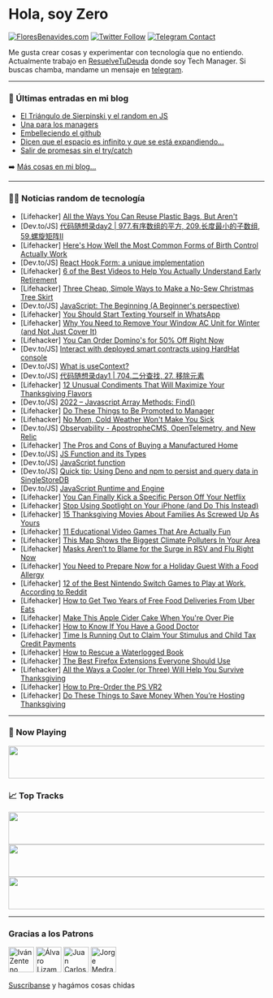 # Hola, soy Zero

[![FloresBenavides.com](https://img.shields.io/website?down_message=oops&label=MiBlog&style=for-the-badge&up_message=online&url=https%3A%2F%2Ffloresbenavides.com)](https://floresbenavides.com) [![Twitter Follow](https://img.shields.io/twitter/follow/ZeroDragon?color=%231DA1F2&label=Follow&logo=twitter&logoColor=ffffff&style=for-the-badge)](https://twitter.com/zerodragon) [![Telegram Contact](https://img.shields.io/badge/escr%C3%ADbeme-ZeroDragon-%2326A5E4?style=for-the-badge&logo=telegram)](https://t.me/zerodragon)

Me gusta crear cosas y experimentar con tecnología que no entiendo.
Actualmente trabajo en [ResuelveTuDeuda](http://github.com/resuelve) donde soy Tech Manager.
Si buscas chamba, mandame un mensaje en [telegram](https://t.me/zerodragon).

---

### 📕 Últimas entradas en mi blog
<!-- BLOG-POST-LIST:START -->
- [El Triángulo de Sierpinski y el random en JS](https://floresbenavides.com/el-triangulo-de-sierpinski-y-el-random-en-js/)
- [Una para los managers](https://floresbenavides.com/una-para-los-managers/)
- [Embelleciendo el github](https://floresbenavides.com/embelleciendo-el-github/)
- [Dicen que el espacio es infinito y que se está expandiendo…](https://floresbenavides.com/dicen-que-el-espacio-es-infinito-y-que-se-esta-expandiendo/)
- [Salir de promesas sin el try/catch](https://floresbenavides.com/salir-de-promesas-sin-el-try-catch/)
<!-- BLOG-POST-LIST:END -->

➡️ [Más cosas en mi blog...](https://floresbenavides.com)

---

### 👨‍💻 Noticias random de tecnología
<!-- TECH-POSTS:START -->
- [Lifehacker] [All the Ways You Can Reuse Plastic Bags, But Aren&#39;t](https://lifehacker.com/all-the-ways-you-can-reuse-plastic-bags-but-arent-1849792428)
- [Dev.to/JS] [代码随想录day2 | 977.有序数组的平方, 209.长度最小的子数组, 59.螺旋矩阵II](https://dev.to/986913/dai-ma-sui-xiang-lu-day2-977you-xu-shu-zu-de-ping-fang-209chang-du-zui-xiao-de-zi-shu-zu-59luo-xuan-ju-zhen-ii-4lf9)
- [Lifehacker] [Here&#39;s How Well the Most Common Forms of Birth Control Actually Work](https://lifehacker.com/heres-how-well-the-most-common-forms-of-birth-control-a-1849792332)
- [Dev.to/JS] [React Hook Form: a unique implementation](https://dev.to/romaintrotard/react-hook-form-a-unique-implementation-3oll)
- [Lifehacker] [6 of the Best Videos to Help You Actually Understand Early Retirement](https://lifehacker.com/6-of-the-best-videos-to-help-you-actually-understand-ea-1849785268)
- [Lifehacker] [Three Cheap, Simple Ways to Make a No-Sew Christmas Tree Skirt](https://lifehacker.com/three-cheap-simple-ways-to-make-a-no-sew-christmas-tre-1849790819)
- [Dev.to/JS] [JavaScript: The Beginning &lpar;A Beginner&#39;s perspective&rpar;](https://dev.to/damilolaweb/javascript-the-beginning-a-beginners-perspective-58mp)
- [Lifehacker] [You Should Start Texting Yourself in WhatsApp](https://lifehacker.com/you-should-start-texting-yourself-in-whatsapp-1849790925)
- [Lifehacker] [Why You Need to Remove Your Window AC Unit for Winter &lpar;and Not Just Cover It&rpar;](https://lifehacker.com/why-you-need-to-remove-your-window-ac-unit-for-winter-1849790823)
- [Lifehacker] [You Can Order Domino&#39;s for 50% Off Right Now](https://lifehacker.com/you-can-order-dominos-for-50-off-right-now-1849790953)
- [Dev.to/JS] [Interact with deployed smart contracts using HardHat console](https://dev.to/abondance68/interact-with-deployed-smart-contracts-using-hardhat-console-2kpj)
- [Dev.to/JS] [What is useContext?](https://dev.to/loganlampton/what-is-usecontext-4m5m)
- [Dev.to/JS] [代码随想录day1 | 704.二分查找, 27. 移除元素](https://dev.to/986913/dai-ma-sui-xiang-lu-day1-704er-fen-cha-zhao-27-yi-chu-yuan-su-2n18)
- [Lifehacker] [12 Unusual Condiments That Will Maximize Your Thanksgiving Flavors](https://lifehacker.com/12-unusual-condiments-that-will-maximize-your-thanksgiv-1849790619)
- [Dev.to/JS] [2022 – Javascript Array Methods: Find&lpar;&rpar;](https://dev.to/musayazlik/2022-javascript-array-methods-find-5f2m)
- [Lifehacker] [Do These Things to Be Promoted to Manager](https://lifehacker.com/do-these-things-to-be-promoted-to-manager-1849790419)
- [Lifehacker] [No Mom, Cold Weather Won&#39;t Make You Sick](https://lifehacker.com/no-mom-cold-weather-wont-make-you-sick-1849790245)
- [Dev.to/JS] [Observability - ApostropheCMS, OpenTelemetry, and New Relic](https://dev.to/apostrophecms/observability-apostrophecms-opentelemetry-and-new-relic-1min)
- [Lifehacker] [The Pros and Cons of Buying a Manufactured Home](https://lifehacker.com/the-pros-and-cons-of-buying-a-manufactured-home-1849790187)
- [Dev.to/JS] [JS Function and its Types](https://dev.to/santhoshkumar/js-function-and-its-types-4gen)
- [Dev.to/JS] [JavaScript function](https://dev.to/dharchini/javascript-function-1fod)
- [Dev.to/JS] [Quick tip: Using Deno and npm to persist and query data in SingleStoreDB](https://dev.to/veryfatboy/quick-tip-using-deno-and-npm-to-persist-and-query-data-in-singlestoredb-4co2)
- [Dev.to/JS] [JavaScript Runtime and Engine](https://dev.to/razaul/javascript-runtime-and-engine-3jf6)
- [Lifehacker] [You Can Finally Kick a Specific Person Off Your Netflix](https://lifehacker.com/you-can-finally-kick-a-specific-person-off-your-netflix-1849789963)
- [Lifehacker] [Stop Using Spotlight on Your iPhone &lpar;and Do This Instead&rpar;](https://lifehacker.com/stop-using-spotlight-on-your-iphone-and-do-this-instea-1849789391)
- [Lifehacker] [15 Thanksgiving Movies About Families As Screwed Up As Yours](https://lifehacker.com/15-thanksgiving-movies-about-families-as-screwed-up-as-1849784767)
- [Lifehacker] [11 Educational Video Games That Are Actually Fun](https://lifehacker.com/11-educational-video-games-that-are-actually-fun-1849788759)
- [Lifehacker] [This Map Shows the Biggest Climate Polluters In Your Area](https://lifehacker.com/this-map-shows-the-biggest-climate-polluters-in-your-ar-1849787582)
- [Lifehacker] [Masks Aren’t to Blame for the Surge in RSV and Flu Right Now](https://lifehacker.com/masks-aren-t-to-blame-for-the-surge-in-rsv-and-flu-righ-1849785992)
- [Lifehacker] [You Need to Prepare Now for a Holiday Guest With a Food Allergy](https://lifehacker.com/you-need-to-prepare-now-for-a-holiday-guest-with-a-food-1849787376)
- [Lifehacker] [12 of the Best Nintendo Switch Games to Play at Work, According to Reddit](https://lifehacker.com/12-of-the-best-nintendo-switch-games-to-play-at-work-a-1849785568)
- [Lifehacker] [How to Get Two Years of Free Food Deliveries From Uber Eats](https://lifehacker.com/how-to-get-two-years-of-free-food-deliveries-from-uber-1849786992)
- [Lifehacker] [Make This Apple Cider Cake When You&#39;re Over Pie](https://lifehacker.com/make-this-apple-cider-cake-when-youre-over-pie-1849786809)
- [Lifehacker] [How to Know If You Have a Good Doctor](https://lifehacker.com/how-to-know-if-you-have-a-good-doctor-1849786709)
- [Lifehacker] [Time Is Running Out to Claim Your Stimulus and Child Tax Credit Payments](https://lifehacker.com/time-is-running-out-to-claim-your-stimulus-and-child-ta-1849786099)
- [Lifehacker] [How to Rescue a Waterlogged Book](https://lifehacker.com/how-to-rescue-a-waterlogged-book-1849785095)
- [Lifehacker] [The Best Firefox Extensions Everyone Should Use](https://lifehacker.com/the-best-firefox-extensions-everyone-should-use-1849784170)
- [Lifehacker] [All the Ways a Cooler &lpar;or Three&rpar; Will Help You Survive Thanksgiving](https://lifehacker.com/all-the-ways-a-cooler-or-three-will-help-you-survive-1849785357)
- [Lifehacker] [How to Pre-Order the PS VR2](https://lifehacker.com/how-to-pre-order-the-ps-vr2-1849785013)
- [Lifehacker] [Do These Things to Save Money When You’re Hosting Thanksgiving](https://lifehacker.com/do-these-things-to-save-money-when-you-re-hosting-thank-1849785184)<!-- TECH-POSTS:END -->

---

### 🎵 Now Playing
<a href="https://spotify-now-playing-dun.vercel.app/now-playing?open"><img src="https://spotify-now-playing-dun.vercel.app/now-playing" width="540" height="64"></a>

### 📈 Top Tracks
<a href="https://spotify-now-playing-dun.vercel.app/top-tracks?i=1&open"><img src="https://spotify-now-playing-dun.vercel.app/top-tracks?i=1" width="540" height="64"></a>
<a href="https://spotify-now-playing-dun.vercel.app/top-tracks?i=2&open"><img src="https://spotify-now-playing-dun.vercel.app/top-tracks?i=2" width="540" height="64"></a>
<a href="https://spotify-now-playing-dun.vercel.app/top-tracks?i=3&open"><img src="https://spotify-now-playing-dun.vercel.app/top-tracks?i=3" width="540" height="64"></a>

---

### Gracias a los Patrons
[<img src="https://avatars.githubusercontent.com/u/243380?v=4" alt="Iván Zenteno" width="50px">](https://github.com/k001) [<img src="https://avatars.githubusercontent.com/u/19955639?v=4" alt="Álvaro Lizama" width="50px">](https://github.com/alvarolizama) [<img src="https://avatars.githubusercontent.com/u/2718753?v=4" alt="Juan Carlos Ruiz" width="50px">](https://github.com/JuanCrg90) [<img src="https://avatars.githubusercontent.com/u/37025?v=4" alt="Jorge Medrano" width="50px">](https://github.com/h1pp1e) 

[Suscríbanse](https://www.patreon.com/zerodragon) y hagámos cosas chidas
